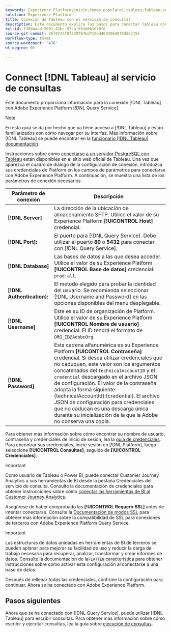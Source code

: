 ```yaml
---
keywords: Experience Platform;inicio;temas populares;tableau;Tableau;servicio de consultas;servicio de consultas;conectarse al servicio de consultas;
solution: Experience Platform
title: Conexión de Tableau con el servicio de consultas
description: Este documento explica los pasos para conectar Tableau con el servicio de consultas de Adobe Experience Platform.
exl-id: f380aacd-5091-41bc-97ca-593e0b1670fd
source-git-commit: 26f0725f0f239707bd719ed46929648f8d557155
workflow-type: tm+mt
source-wordcount: '476'
ht-degree: 0%

---
```


# Connect [!DNL Tableau] al servicio de consultas

Este documento proporciona información para la conexión [!DNL Tableau] con Adobe Experience Platform [!DNL Query Service].

>[!NOTE]
>
> En esta guía se da por hecho que ya tiene acceso a [!DNL Tableau] y están familiarizados con cómo navegar por su interfaz. Más información sobre [!DNL Tableau] se puede encontrar en la [funcionario [!DNL Tableau] documentación](https://help.tableau.com/current/pro/desktop/en-us/default.htm).

Instrucciones sobre cómo [conectarse a un servidor PostgreSQL con Tableau](https://help.tableau.com/current/pro/desktop/en-us/examples_postgresql.htm) están disponibles en el sitio web oficial de Tableau. Una vez que aparezca el cuadro de diálogo de la configuración de conexión, introduzca sus credenciales de Platform en los campos de parámetros para conectarse con Adobe Experience Platform. A continuación, se muestra una lista de los parámetros de conexión necesarios.

| Parámetro de conexión | Descripción |
|---|---|
| **[!DNL Server]** | La dirección de la ubicación de almacenamiento SFTP. Utilice el valor de su Experience Platform **[!UICONTROL Host]** credencial. |
| **[!DNL Port]:** | El puerto para [!DNL Query Service]. Debe utilizar el puerto **80** o **5432** para conectar con [!DNL Query Service]. |
| **[!DNL Database]** | Las bases de datos a las que desea acceder. Utilice el valor de su Experience Platform **[!UICONTROL Base de datos]** credencial: `prod:all`. |
| **[!DNL Authentication]:** | El método elegido para probar la identidad del usuario. Se recomienda seleccionar [!DNL Username and Password] en las opciones disponibles del menú desplegable. |
| **[!DNL Username]** | Este es su ID de organización de Platform. Utilice el valor de su Experience Platform **[!UICONTROL Nombre de usuario]** credencial. El ID tendrá el formato de `ORG_ID@AdobeOrg`. |
| **[!DNL Password]** | Esta cadena alfanumérica es su Experience Platform **[!UICONTROL Contraseña]** credencial. Si desea utilizar credenciales que no caduquen, este valor son los argumentos concatenados del `technicalAccountID` y el `credential` descargado en el archivo JSON de configuración. El valor de la contraseña adopta la forma siguiente: {technicalAccountId}:{credential}. El archivo JSON de configuración para credenciales que no caducan es una descarga única durante su inicialización de la que la Adobe no conserva una copia. |

Para obtener más información sobre cómo encontrar su nombre de usuario, contraseña y credenciales de inicio de sesión, lea la [guía de credenciales](../ui/credentials.md). Para encontrar sus credenciales, inicie sesión en [!DNL Platform], luego seleccione **[!UICONTROL Consultas]**, seguido de **[!UICONTROL Credenciales]**.

>[!IMPORTANT]
>
>Como usuario de Tableau o Power BI, puede conectar Customer Journey Analytics a sus herramientas de BI desde la pestaña Credenciales del servicio de consulta. Consulte la documentación de credenciales para obtener instrucciones sobre cómo [conectar las herramientas de BI al Customer Journey Analytics](../ui/credentials.md#connect-to-customer-journey-analytics).

Asegúrese de haber comprobado las **[!UICONTROL Requerir SSL]** antes de intentar conectarse. Consulte la [Documentación de modos SSL](./ssl-modes.md) para obtener más información sobre la compatibilidad de SSL para conexiones de terceros con Adobe Experience Platform Query Service.

>[!IMPORTANT]
>
>Las estructuras de datos anidadas en herramientas de BI de terceros se pueden aplanar para mejorar su facilidad de uso y reducir la carga de trabajo necesaria para recuperar, analizar, transformar y crear informes de datos. Consulte la documentación de la[`FLATTEN` característica](../key-concepts/flatten-nested-data.md) para obtener instrucciones sobre cómo activar esta configuración al conectarse a una base de datos.

Después de rellenar todas las credenciales, confirme la configuración para continuar. Ahora se ha conectado con Adobe Experience Platform.

## Pasos siguientes

Ahora que se ha conectado con [!DNL Query Service], puede utilizar [!DNL Tableau] para escribir consultas. Para obtener más información sobre cómo escribir y ejecutar consultas, lea la guía sobre [ejecución de consultas](../best-practices/writing-queries.md).
